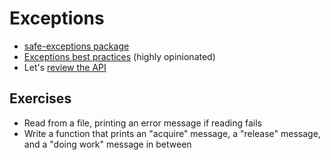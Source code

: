 # Exceptions

* [safe-exceptions package](https://haskell-lang.org/tutorial/exception-safety)
* [Exceptions best practices](https://www.fpcomplete.com/blog/2016/11/exceptions-best-practices-haskell)
  (highly opinionated)
* Let's
  [review the API](https://www.stackage.org/haddock/lts-8.12/safe-exceptions-0.1.5.0/Control-Exception-Safe.html)

## Exercises

* Read from a file, printing an error message if reading fails
* Write a function that prints an "acquire" message, a "release"
  message, and a "doing work" message in between
